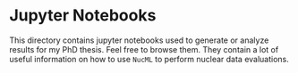 # Jupyter Notebooks

This directory contains jupyter notebooks used to generate or analyze results for my PhD thesis. Feel free to browse them. They contain a lot of useful information on how to use `NucML` to perform nuclear data evaluations.